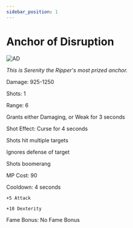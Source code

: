 ```yaml
---
sidebar_position: 1
---
```


# Anchor of Disruption

![AD](https://vwiki.valorserver.com/api/item/picture/anchor%20of%20disruption)

<i>This is Serenity the Ripper's most prized anchor.</i>

Damage: 925-1250

Shots: 1

Range: 6

Grants either Damaging, or Weak for 3 seconds

Shot Effect: Curse for 4 seconds

Shots hit multiple targets

Ignores defense of target

Shots boomerang

MP Cost: 90

Cooldown: 4 seconds

    +5 Attack
    
    +10 Dexterity

Fame Bonus: No Fame Bonus
